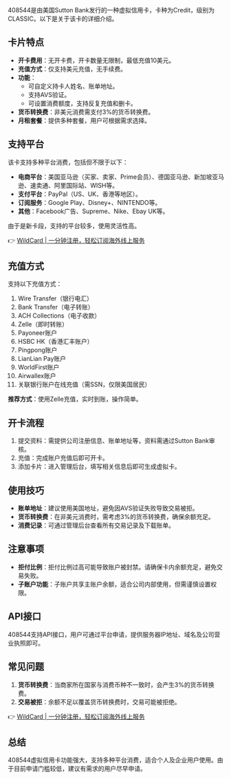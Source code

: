 408544是由美国Sutton Bank发行的一种虚拟信用卡，卡种为Credit，级别为CLASSIC。以下是关于该卡的详细介绍。

## 卡片特点

- **开卡费用**：无开卡费，开卡数量无限制，最低充值10美元。
- **充值方式**：仅支持美元充值，无手续费。
- **功能**：
  - 可自定义持卡人姓名、账单地址。
  - 支持AVS验证。
  - 可设置消费额度，支持反复充值和删卡。
- **货币转换费**：非美元消费需支付3%的货币转换费。
- **月租套餐**：提供多种套餐，用户可根据需求选择。

## 支持平台

该卡支持多种平台消费，包括但不限于以下：

- **电商平台**：美国亚马逊（买家、卖家、Prime会员）、德国亚马逊、新加坡亚马逊、速卖通、阿里国际站、WISH等。
- **支付平台**：PayPal（US、UK、香港等地区）。
- **订阅服务**：Google Play、Disney+、NINTENDO等。
- **其他**：Facebook广告、Supreme、Nike、Ebay UK等。

由于是新卡段，支持的平台较多，使用灵活性高。

👉 [WildCard | 一分钟注册，轻松订阅海外线上服务](https://bit.ly/bewildcard)

## 充值方式

支持以下充值方式：

1. Wire Transfer（银行电汇）
2. Bank Transfer（电子转账）
3. ACH Collections（电子收款）
4. Zelle（即时转账）
5. Payoneer账户
6. HSBC HK（香港汇丰账户）
7. Pingpong账户
8. LianLian Pay账户
9. WorldFirst账户
10. Airwallex账户
11. 关联银行账户在线充值（需SSN，仅限美国居民）

**推荐方式**：使用Zelle充值，实时到账，操作简单。

## 开卡流程

1. 提交资料：需提供公司注册信息、账单地址等，资料需通过Sutton Bank审核。
2. 充值：完成账户充值后即可开卡。
3. 添加卡片：进入管理后台，填写相关信息后即可生成虚拟卡。

## 使用技巧

- **账单地址**：建议使用美国地址，避免因AVS验证失败导致交易被拒。
- **货币转换费**：在非美元消费时，需考虑3%的货币转换费，确保余额充足。
- **消费记录**：可通过管理后台查看所有交易记录及下载账单。

## 注意事项

- **拒付比例**：拒付比例过高可能导致账户被封禁。请确保卡内余额充足，避免交易失败。
- **子账户功能**：子账户共享主账户余额，适合公司内部使用，但需谨慎设置权限。

## API接口

408544支持API接口，用户可通过平台申请，提供服务器IP地址、域名及公司营业执照即可。

## 常见问题

1. **货币转换费**：当商家所在国家与消费币种不一致时，会产生3%的货币转换费。
2. **交易被拒**：余额不足以覆盖货币转换费时，交易可能被拒绝。

👉 [WildCard | 一分钟注册，轻松订阅海外线上服务](https://bit.ly/bewildcard)

## 总结

408544虚拟信用卡功能强大，支持多种平台消费，适合个人及企业用户使用。由于目前申请门槛较低，建议有需求的用户尽早申请。